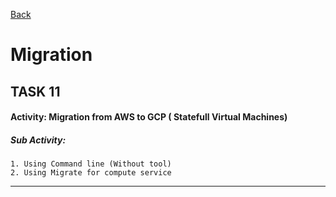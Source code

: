 [Back](../)
# Migration

## TASK 11

#### Activity: Migration from AWS to GCP ( Statefull Virtual Machines)

##### Sub Activity: 
    1. Using Command line (Without tool)
    2. Using Migrate for compute service
---

